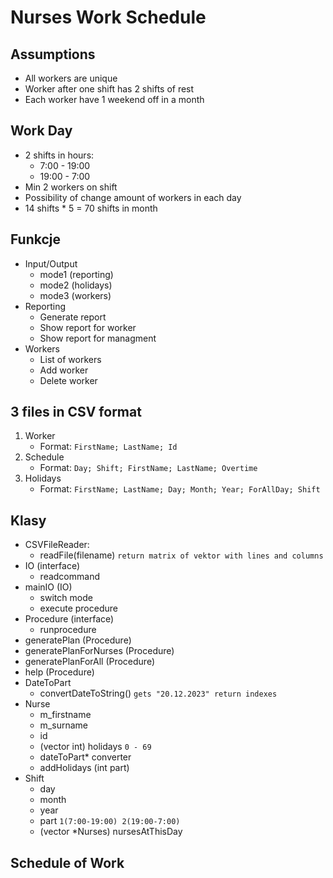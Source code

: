 # Nurses Work Schedule

## Assumptions

- All workers are unique
- Worker after one shift has 2 shifts of rest
- Each worker have 1 weekend off in a month

## Work Day

- 2 shifts in hours:
  - 7:00 - 19:00
  - 19:00 - 7:00
- Min 2 workers on shift
- Possibility of change amount of workers in each day 
- 14 shifts * 5 = 70 shifts in month

## Funkcje

- Input/Output
    - mode1 (reporting)
    - mode2 (holidays)
    - mode3 (workers)
- Reporting
    - Generate report
    - Show report for worker
    - Show report for managment
- Workers
    - List of workers
    - Add worker
    - Delete worker

## 3 files in CSV format

1. Worker 
    - Format: `FirstName; LastName; Id`
2. Schedule
    - Format: `Day; Shift; FirstName; LastName; Overtime`
3. Holidays
    - Format: `FirstName; LastName; Day; Month; Year; ForAllDay; Shift`

## Klasy

- CSVFileReader:
    - readFile(filename) `return matrix of vektor with lines and columns`
- IO (interface)
    - readcommand
- mainIO (IO)
    - switch mode
    - execute procedure
- Procedure (interface)
    - runprocedure
- generatePlan (Procedure)
- generatePlanForNurses (Procedure)
- generatePlanForAll (Procedure)
- help (Procedure)
- DateToPart
    - convertDateToString() `gets "20.12.2023" return indexes`
- Nurse
    - m_firstname
    - m_surname
    - id
    - (vector int) holidays `0 - 69`
    - dateToPart* converter
    - addHolidays (int part)
- Shift
    - day
    - month
    - year
    - part `1(7:00-19:00) 2(19:00-7:00)`
    - (vector *Nurses) nursesAtThisDay

## Schedule of Work
